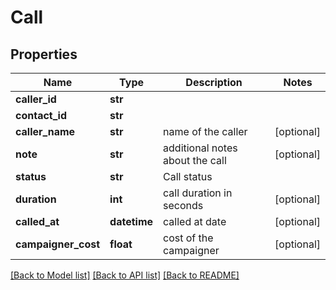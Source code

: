 # Call

## Properties
Name | Type | Description | Notes
------------ | ------------- | ------------- | -------------
**caller_id** | **str** |  | 
**contact_id** | **str** |  | 
**caller_name** | **str** | name of the caller | [optional] 
**note** | **str** | additional notes about the call | [optional] 
**status** | **str** | Call status | 
**duration** | **int** | call duration in seconds | [optional] 
**called_at** | **datetime** | called at date | [optional] 
**campaigner_cost** | **float** | cost of the campaigner | [optional] 

[[Back to Model list]](../README.md#documentation-for-models) [[Back to API list]](../README.md#documentation-for-api-endpoints) [[Back to README]](../README.md)



